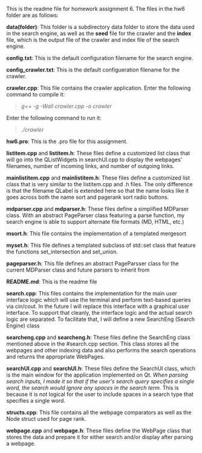This is the readme file for homework assignment 6.
The files in the hw6 folder are as follows:

**data(folder)**: This folder is a subdirectory data folder to store the data used in the search engine, as well as the **seed** file for the crawler and the **index** file, which is the output file of the crawler and index file of the search engine. 

**config.txt**: This is the default configuration filename for the search engine.

**config_crawler.txt**: This is the default configueration filename for the crawler.

**crawler.cpp**: This file contains the crawler application. Enter the following command to compile it:

>*g++ -g -Wall crawler.cpp -o crawler*

Enter the following command to run it:

>*./crawler*

**hw6.pro**: This is the .pro file for this assignment.

**listitem.cpp** and **listitem.h**: These files define a customized list class that will go into the QListWidgets in searchUI.cpp to display the webpages' filenames, number of incoming links, and number of outgoing links.

**mainlistitem.cpp** and **mainlistitem.h**: These files define a customized list class that is very similar to the listitem.cpp and .h files. The only difference is that the filename QLabel is extended here so that the name looks like it goes across both the name sort and pagerank sort radio buttons. 

**mdparser.cpp** and **mdparser.h**: These files define a simplified MDParser class. With an abstract PageParser class featuring a parse function, my search engine is able to support alternate file formats (MD, HTML, etc.)

**msort.h**: This file contains the implementation of a templated mergesort

**myset.h**: This file defines a templated subclass of std::set class that feature the functions set_intersection and set_union.

**pageparser.h**: This file defines an abstract PageParsser class for the current MDParser class and future parsers to inherit from

**README.md**: This is the readme file

**search.cpp**: This files contains the implementation for the main user interface logic which will use the terminal and perform text-based queries via cin/cout. In the future I will replace this interface with a graphical user interface. To support that cleanly, the interface logic and the actual search logic are separated. To facilitate that, I will define a new SearchEng (Search Engine) class

**searcheng.cpp** and **searcheng.h**: These files define the SearchEng class mentioned above in the #search.cpp section. This class stores all the webpages and other indexing data and also performs the search operations and returns the appropriate WebPages.

**searchUI.cpp** and **searchUI.h**: These files define the SearchUI class, which is the main window for the application implemented on Qt. *When parsing search inputs, I made it so that if the user's search query specifies a single word, the search would ignore any spaces in the search term.* This is because it is not logical for the user to include spaces in a search type that specifies a single word.

**structs.cpp**: This file contains all the webpage comparators as well as the Node struct used for page rank.

**webpage.cpp** and **webpage.h**: These files define the WebPage class that stores the data and prepare it for either search and/or display after parsing a webpage. 



